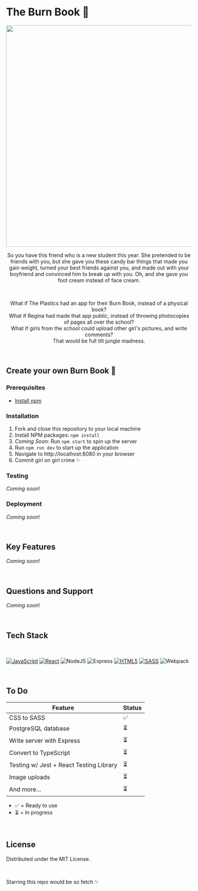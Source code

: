 # The Burn Book 💅

<div align="center">

<img src="https://assets3.thrillist.com/v1/image/2706672/1584x892/scale;webp=auto;jpeg_quality=60;progressive.jpg" width="600" >

<br>

So you have this friend who is a new student this year. She pretended to be friends with you, but she gave you these candy bar things that made you gain weight, turned your best friends against you, and made out with your boyfriend and convinced him to break up with you. Oh, and she gave you foot cream instead of face cream.

<br>

What if The Plastics had an app for their Burn Book, instead of a physical book? <br> What if Regina had made that app public, instead of throwing photocopies of pages all over the school? <br> What if girls from the school could upload other girl's pictures, and write comments? <br> That would be full tilt jungle madness.

</div>

<br>

## Create your own Burn Book 💅

### Prerequisites

- [Install npm](https://docs.npmjs.com/downloading-and-installing-node-js-and-npm)

### Installation

1. Fork and close this repository to your local machine
2. Install NPM packages: `npm install`
3. _Coming Soon:_ Run `npm start` to spin up the server
4. Run `npm run dev` to start up the application
5. Navigate to http://localhost:8080 in your browser
6. Commit girl on girl crime ✨

### Testing

_Coming soon_!

### Deployment

_Coming soon_!

<br>

## Key Features

_Coming soon_!

<br>

## Questions and Support

_Coming soon_!

<br>

## Tech Stack

<br>

[![JavaScript][JavaScript]][JavaScript-url] [![React][React.js]][React-url] ![NodeJS](https://img.shields.io/badge/node.js-6DA55F?style=for-the-badge&logo=node.js&logoColor=white) ![Express](https://img.shields.io/badge/Express.js-000000?style=for-the-badge&logo=express&logoColor=white) [![HTML5][HTML5]][HTML5-url] [![SASS][SASS]][SASS-url] ![Webpack](https://img.shields.io/badge/webpack-%238DD6F9.svg?style=for-the-badge&logo=webpack&logoColor=black)

<br>

## To Do

| Feature                                 | Status |
| --------------------------------------- | ------ |
| CSS to SASS                             | ✅     |
| PostgreSQL database                     | ⏳     |
| Write server with Express               | ⏳     |
| Convert to TypeScript                   | ⏳     |
| Testing w/ Jest + React Testing Library | ⏳     |
| Image uploads                           | ⏳     |
| And more...                             | ⏳     |

- ✅ = Ready to use
- ⏳ = In progress

<br>

## License

Distributed under the MIT License.

<br>

<!-- Logo Links -->

[React.js]: https://img.shields.io/badge/react-%2320232a.svg?style=for-the-badge&logo=react&logoColor=%2361DAFB
[React-url]: https://reactjs.org/
[JavaScript]: https://img.shields.io/badge/javascript-%23323330.svg?style=for-the-badge&logo=javascript&logoColor=%23F7DF1E
[JavaScript-url]: https://www.javascript.com/
[HTML5]: https://img.shields.io/badge/html5-%23E34F26.svg?style=for-the-badge&logo=html5&logoColor=white
[HTML5-url]: https://developer.mozilla.org/en-US/docs/Web/HTML/
[SASS]: https://img.shields.io/badge/SASS-hotpink.svg?style=for-the-badge&logo=SASS&logoColor=white
[SASS-url]: https://sass-lang.com/

Starring this repo would be so fetch ✨
